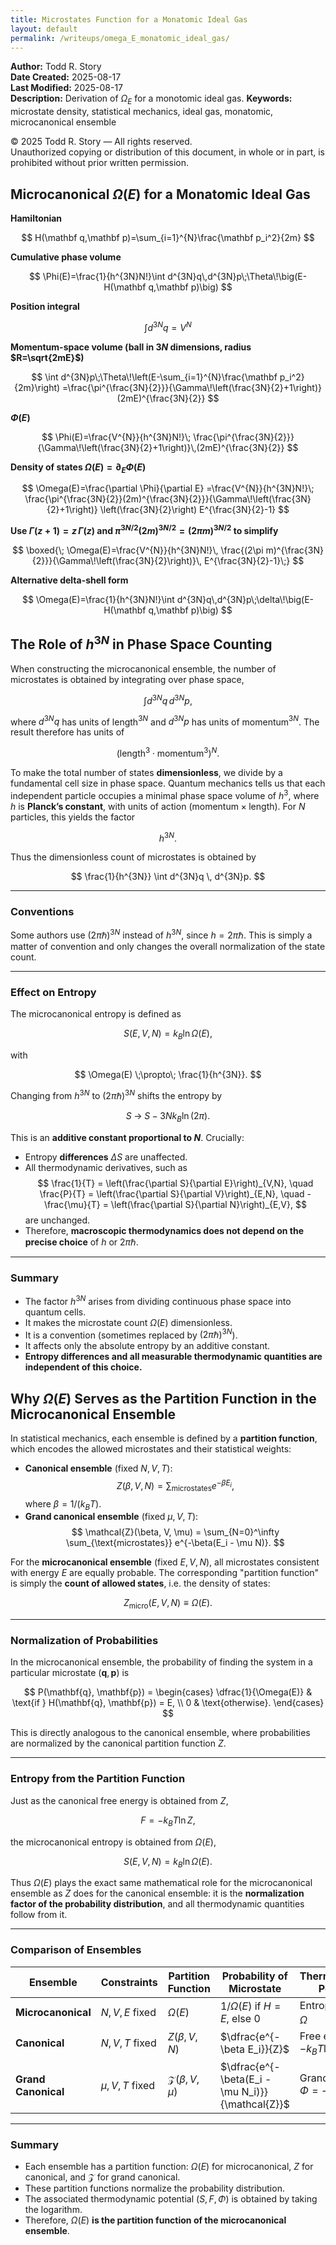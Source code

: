```yaml
---
title: Microstates Function for a Monatomic Ideal Gas
layout: default
permalink: /writeups/omega_E_monatomic_ideal_gas/
---
```


**Author:** Todd R. Story  
**Date Created:** 2025-08-17  
**Last Modified:** 2025-08-17  
**Description:** Derivation of $\Omega_{E}$ for a monotomic ideal gas.
**Keywords:** microstate density, statistical mechanics, ideal gas, monatomic, microcanonical ensemble

© 2025 Todd R. Story — All rights reserved.  
Unauthorized copying or distribution of this document, in whole or in part, is prohibited without prior written permission.


## Microcanonical $\Omega(E)$ for a Monatomic Ideal Gas

**Hamiltonian**

$$
H(\mathbf q,\mathbf p)=\sum_{i=1}^{N}\frac{\mathbf p_i^2}{2m}
$$

**Cumulative phase volume**

$$
\Phi(E)=\frac{1}{h^{3N}N!}\int d^{3N}q\,d^{3N}p\;\Theta\!\big(E-H(\mathbf q,\mathbf p)\big)
$$

**Position integral**

$$
\int d^{3N}q = V^{N}
$$

**Momentum-space volume (ball in $3N$ dimensions, radius $R=\sqrt{2mE}$)**

$$
\int d^{3N}p\;\Theta\!\left(E-\sum_{i=1}^{N}\frac{\mathbf p_i^2}{2m}\right)
=\frac{\pi^{\frac{3N}{2}}}{\Gamma\!\left(\frac{3N}{2}+1\right)}(2mE)^{\frac{3N}{2}}
$$

**$\Phi(E)$**

$$
\Phi(E)=\frac{V^{N}}{h^{3N}N!}\;
\frac{\pi^{\frac{3N}{2}}}{\Gamma\!\left(\frac{3N}{2}+1\right)}\,(2mE)^{\frac{3N}{2}}
$$

**Density of states $\Omega(E)=\partial_E\Phi(E)$**

$$
\Omega(E)=\frac{\partial \Phi}{\partial E}
=\frac{V^{N}}{h^{3N}N!}\;
\frac{\pi^{\frac{3N}{2}}(2m)^{\frac{3N}{2}}}{\Gamma\!\left(\frac{3N}{2}+1\right)}
\left(\frac{3N}{2}\right) E^{\frac{3N}{2}-1}
$$

**Use $\Gamma(z+1)=z\,\Gamma(z)$ and $\pi^{3N/2}(2m)^{3N/2}=(2\pi m)^{3N/2}$ to simplify**

$$
\boxed{\;
\Omega(E)=\frac{V^{N}}{h^{3N}N!}\,
\frac{(2\pi m)^{\frac{3N}{2}}}{\Gamma\!\left(\frac{3N}{2}\right)}\,
E^{\frac{3N}{2}-1}\;}
$$

**Alternative delta-shell form**

$$
\Omega(E)=\frac{1}{h^{3N}N!}\int d^{3N}q\,d^{3N}p\;\delta\!\big(E-H(\mathbf q,\mathbf p)\big)
$$

## The Role of $h^{3N}$ in Phase Space Counting

When constructing the microcanonical ensemble, the number of microstates is obtained by integrating over phase space,

$$
\int d^{3N}q \, d^{3N}p,
$$

where $d^{3N}q$ has units of length$^ {3N}$ and $d^{3N}p$ has units of momentum$^ {3N}$. The result therefore has units of

$$
\big(\text{length}^3 \cdot \text{momentum}^3\big)^N.
$$

To make the total number of states **dimensionless**, we divide by a fundamental cell size in phase space. Quantum mechanics tells us that each independent particle occupies a minimal phase space volume of $h^3$, where $h$ is **Planck’s constant**, with units of action $(\text{momentum}\times \text{length})$. For $N$ particles, this yields the factor

$$
h^{3N}.
$$

Thus the dimensionless count of microstates is obtained by

$$
\frac{1}{h^{3N}} \int d^{3N}q \, d^{3N}p.
$$

---

### Conventions
Some authors use $(2\pi\hbar)^{3N}$ instead of $h^{3N}$, since $h=2\pi\hbar$. This is simply a matter of convention and only changes the overall normalization of the state count. 

---

### Effect on Entropy
The microcanonical entropy is defined as

$$
S(E,V,N) = k_B \ln \Omega(E),
$$

with

$$
\Omega(E) \;\propto\; \frac{1}{h^{3N}}.
$$

Changing from $h^{3N}$ to $(2\pi\hbar)^{3N}$ shifts the entropy by

$$
S \;\to\; S - 3N k_B \ln(2\pi).
$$

This is an **additive constant proportional to $N$**. Crucially:

- Entropy **differences** $\Delta S$ are unaffected.  
- All thermodynamic derivatives, such as
  $$
  \frac{1}{T} = \left(\frac{\partial S}{\partial E}\right)_{V,N}, \quad
  \frac{P}{T} = \left(\frac{\partial S}{\partial V}\right)_{E,N}, \quad
  -\frac{\mu}{T} = \left(\frac{\partial S}{\partial N}\right)_{E,V},
  $$
  are unchanged.  
- Therefore, **macroscopic thermodynamics does not depend on the precise choice** of $h$ or $2\pi\hbar$.  

---

### Summary
- The factor $h^{3N}$ arises from dividing continuous phase space into quantum cells.  
- It makes the microstate count $\Omega(E)$ dimensionless.  
- It is a convention (sometimes replaced by $(2\pi\hbar)^{3N}$).  
- It affects only the absolute entropy by an additive constant.  
- **Entropy differences and all measurable thermodynamic quantities are independent of this choice.**

## Why $\Omega(E)$ Serves as the Partition Function in the Microcanonical Ensemble

In statistical mechanics, each ensemble is defined by a **partition function**, which encodes the allowed microstates and their statistical weights:

- **Canonical ensemble** (fixed $N, V, T$):
  $$
  Z(\beta, V, N) = \sum_{\text{microstates}} e^{-\beta E_i},
  $$
  where $\beta = 1/(k_B T)$.
- **Grand canonical ensemble** (fixed $\mu, V, T$):
  $$
  \mathcal{Z}(\beta, V, \mu) = \sum_{N=0}^\infty \sum_{\text{microstates}} e^{-\beta(E_i - \mu N)}.
  $$

For the **microcanonical ensemble** (fixed $E, V, N$), all microstates consistent with energy $E$ are equally probable. The corresponding "partition function" is simply the **count of allowed states**, i.e. the density of states:

$$
Z_{\text{micro}}(E, V, N) \equiv \Omega(E).
$$

---

### Normalization of Probabilities
In the microcanonical ensemble, the probability of finding the system in a particular microstate $(\mathbf{q}, \mathbf{p})$ is

$$
P(\mathbf{q}, \mathbf{p}) =
\begin{cases}
\dfrac{1}{\Omega(E)} & \text{if } H(\mathbf{q}, \mathbf{p}) = E, \\
0 & \text{otherwise}.
\end{cases}
$$

This is directly analogous to the canonical ensemble, where probabilities are normalized by the canonical partition function $Z$.

---

### Entropy from the Partition Function
Just as the canonical free energy is obtained from $Z$,

$$
F = -k_B T \ln Z,
$$

the microcanonical entropy is obtained from $\Omega(E)$,

$$
S(E,V,N) = k_B \ln \Omega(E).
$$

Thus $\Omega(E)$ plays the exact same mathematical role for the microcanonical ensemble as $Z$ does for the canonical ensemble: it is the **normalization factor of the probability distribution**, and all thermodynamic quantities follow from it.

---

### Comparison of Ensembles

| Ensemble              | Constraints               | Partition Function | Probability of Microstate | Thermodynamic Potential |
|-----------------------|---------------------------|-------------------|---------------------------|--------------------------|
| **Microcanonical**    | $N, V, E$ fixed         | $\Omega(E)$     | $1/\Omega(E)$ if $H=E$, else 0 | Entropy $S = k_B \ln \Omega$ |
| **Canonical**         | $N, V, T$ fixed         | $Z(\beta, V, N)$ | $\dfrac{e^{-\beta E_i}}{Z}$ | Free energy $F = -k_B T \ln Z$ |
| **Grand Canonical**   | $\mu, V, T$ fixed       | $\mathcal{Z}(\beta, V, \mu)$ | $\dfrac{e^{-\beta(E_i - \mu N_i)}}{\mathcal{Z}}$ | Grand potential $\Phi = -k_B T \ln \mathcal{Z}$ |

---

### Summary
- Each ensemble has a partition function: $\Omega(E)$ for microcanonical, $Z$ for canonical, and $\mathcal{Z}$ for grand canonical.  
- These partition functions normalize the probability distribution.  
- The associated thermodynamic potential ($S, F, \Phi$) is obtained by taking the logarithm.  
- Therefore, $\Omega(E)$ **is the partition function of the microcanonical ensemble**.
